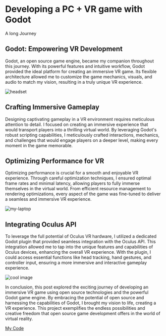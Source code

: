 <!-- 2023-06-01- -->
# Developing a PC + VR game with Godot

A long Journey

## Godot: Empowering VR Development

Godot, an open source game engine, became my companion throughout this journey. With its powerful features and intuitive workflow, Godot provided the ideal platform for creating an immersive VR game. Its flexible architecture allowed me to customize the game mechanics, visuals, and audio to match my vision, resulting in a truly unique VR experience.

![headset](/assets/images/cool-graphics/headset-glow.png)

## Crafting Immersive Gameplay

Designing captivating gameplay in a VR environment requires meticulous attention to detail. I focused on creating an immersive experience that would transport players into a thrilling virtual world. By leveraging Godot's robust scripting capabilities, I meticulously crafted interactions, mechanics, and challenges that would engage players on a deeper level, making every moment in the game memorable.

## Optimizing Performance for VR

Optimizing performance is crucial for a smooth and enjoyable VR experience. Through careful optimization techniques, I ensured optimal frame rates and minimal latency, allowing players to fully immerse themselves in the virtual world. From efficient resource management to rendering optimizations, every aspect of the game was fine-tuned to deliver a seamless and immersive VR experience.

![my-laptop](/assets/images/cool-graphics/laptop.jpg)

## Integrating Oculus API

To leverage the full potential of Oculus VR hardware, I utilized a dedicated Godot plugin that provided seamless integration with the Oculus API. This integration allowed me to tap into the unique features and capabilities of Oculus devices, enhancing the overall VR experience. With the plugin, I could access essential functions like head tracking, hand gestures, and controller input, ensuring a more immersive and interactive gameplay experience.

![cool image](/assets/images/devlog/vr_0.png)

In conclusion, this post explored the exciting journey of developing an immersive VR game using open source technologies and the powerful Godot game engine. By embracing the potential of open source and harnessing the capabilities of Godot, I brought my vision to life, creating a VR experience. This project exemplifies the endless possibilities and creative freedom that open source game development offers in the world of virtual reality.

[My Code](https://gitlab.com/cameron.dugan/vr)

